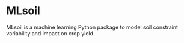 # MLsoil
MLsoil is a machine learning Python package to model soil constraint variability and impact on crop yield.
